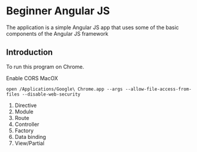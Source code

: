 # Beginner Angular JS 

  The application is a simple Angular JS app that uses some of the basic components of the Angular JS framework
  
## Introduction
To run this program on Chrome. 

Enable CORS
MacOX 
``` 
open /Applications/Google\ Chrome.app --args --allow-file-access-from-files --disable-web-security
``` 

1. Directive
2. Module
3. Route
4. Controller
5. Factory
6. Data binding
7. View/Partial
